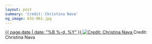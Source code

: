 ```yaml
---
layout: post
summary: 'Credit: Christina Nava'
og_image: 631-961.jpg
---
```


<p>
 <time>
  <a href="/631">
   {{ page.date | date: "%B %-d, %Y" }}
  </a>
 </time>
 <a href="/631">
  <img alt="Credit: Christina Nava" sizes="(min-width: 700px) 50vw, calc(100vw - 2rem)" src="{{ site.assets_url }}/631-480.jpg" srcset="{{ site.assets_url }}/631-240.jpg 240w, {{ site.assets_url }}/631-480.jpg 480w, {{ site.assets_url }}/631-721.jpg 721w, {{ site.assets_url }}/631-961.jpg 961w"/>
 </a>
 <span>
  Credit: Christina Nava
 </span>
</p>
